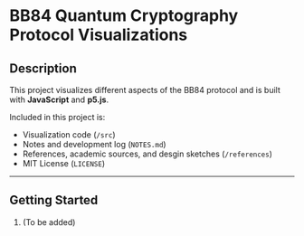 # BB84 Quantum Cryptography Protocol Visualizations

## Description
This project visualizes different aspects of the BB84 protocol and is built with **JavaScript** and **p5.js**.

Included in this project is:
- Visualization code (`/src`)  
- Notes and development log (`NOTES.md`)  
- References, academic sources, and desgin sketches (`/references`)  
- MIT License (`LICENSE`)

[comment]: <> (Missing: original reason for project)

---

## Getting Started
1. (To be added)
